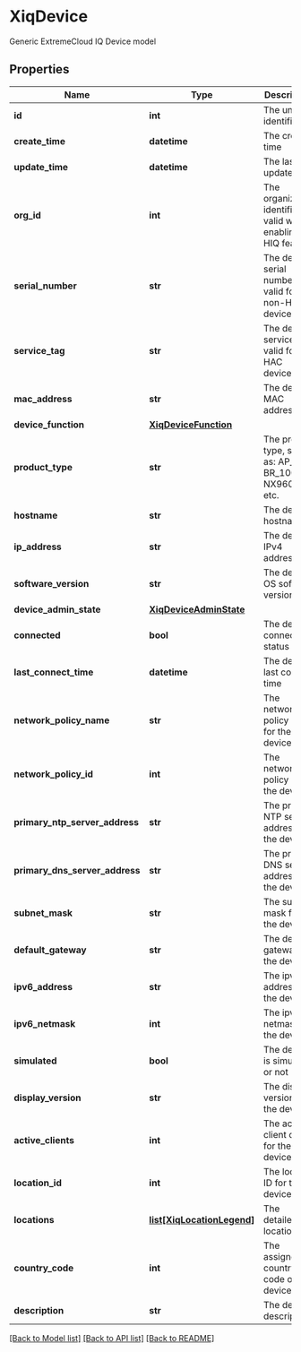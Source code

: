 # XiqDevice

Generic ExtremeCloud IQ Device model
## Properties
Name | Type | Description | Notes
------------ | ------------- | ------------- | -------------
**id** | **int** | The unique identifier | 
**create_time** | **datetime** | The create time | 
**update_time** | **datetime** | The last update time | 
**org_id** | **int** | The organization identifier, valid when enabling HIQ feature | [optional] 
**serial_number** | **str** | The device serial number, valid for all non-HAC devices | [optional] 
**service_tag** | **str** | The device service tag, valid for all HAC devices | [optional] 
**mac_address** | **str** | The device MAC address | [optional] 
**device_function** | [**XiqDeviceFunction**](XiqDeviceFunction.md) |  | [optional] 
**product_type** | **str** | The product type, such as: AP_230, BR_100, NX9600, etc. | [optional] 
**hostname** | **str** | The device hostname | [optional] 
**ip_address** | **str** | The device IPv4 address | [optional] 
**software_version** | **str** | The device OS software version | [optional] 
**device_admin_state** | [**XiqDeviceAdminState**](XiqDeviceAdminState.md) |  | [optional] 
**connected** | **bool** | The device connection status | [optional] 
**last_connect_time** | **datetime** | The device last connect time | [optional] 
**network_policy_name** | **str** | The network policy name for the device | [optional] 
**network_policy_id** | **int** | The network policy ID for the device | [optional] 
**primary_ntp_server_address** | **str** | The primary NTP server address for the device | [optional] 
**primary_dns_server_address** | **str** | The primary DNS server address for the device | [optional] 
**subnet_mask** | **str** | The subnet mask for the device | [optional] 
**default_gateway** | **str** | The default gateway for the device | [optional] 
**ipv6_address** | **str** | The ipv6 address for the device | [optional] 
**ipv6_netmask** | **int** | The ipv6 netmask for the device | [optional] 
**simulated** | **bool** | The device is simulated or not | [optional] 
**display_version** | **str** | The display version for the device | [optional] 
**active_clients** | **int** | The active client count for the device | [optional] 
**location_id** | **int** | The location ID for the device | [optional] 
**locations** | [**list[XiqLocationLegend]**](XiqLocationLegend.md) | The detailed location | [optional] 
**country_code** | **int** | The assigned country code on the device | [optional] 
**description** | **str** | The device description | [optional] 

[[Back to Model list]](../README.md#documentation-for-models) [[Back to API list]](../README.md#documentation-for-api-endpoints) [[Back to README]](../README.md)



